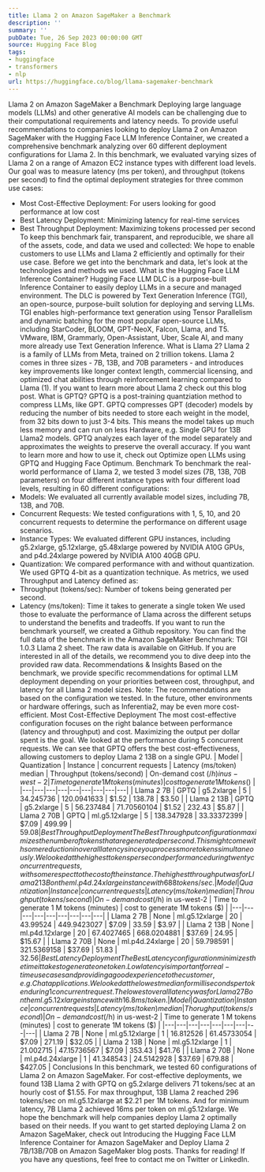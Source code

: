 ```yaml
---
title: Llama 2 on Amazon SageMaker a Benchmark
description: ''
summary: ''
pubDate: Tue, 26 Sep 2023 00:00:00 GMT
source: Hugging Face Blog
tags:
- huggingface
- transformers
- nlp
url: https://huggingface.co/blog/llama-sagemaker-benchmark
---
```


Llama 2 on Amazon SageMaker a Benchmark
Deploying large language models (LLMs) and other generative AI models can be challenging due to their computational requirements and latency needs. To provide useful recommendations to companies looking to deploy Llama 2 on Amazon SageMaker with the Hugging Face LLM Inference Container, we created a comprehensive benchmark analyzing over 60 different deployment configurations for Llama 2.
In this benchmark, we evaluated varying sizes of Llama 2 on a range of Amazon EC2 instance types with different load levels. Our goal was to measure latency (ms per token), and throughput (tokens per second) to find the optimal deployment strategies for three common use cases:
- Most Cost-Effective Deployment: For users looking for good performance at low cost
- Best Latency Deployment: Minimizing latency for real-time services
- Best Throughput Deployment: Maximizing tokens processed per second
To keep this benchmark fair, transparent, and reproducible, we share all of the assets, code, and data we used and collected:
We hope to enable customers to use LLMs and Llama 2 efficiently and optimally for their use case. Before we get into the benchmark and data, let's look at the technologies and methods we used.
What is the Hugging Face LLM Inference Container?
Hugging Face LLM DLC is a purpose-built Inference Container to easily deploy LLMs in a secure and managed environment. The DLC is powered by Text Generation Inference (TGI), an open-source, purpose-built solution for deploying and serving LLMs. TGI enables high-performance text generation using Tensor Parallelism and dynamic batching for the most popular open-source LLMs, including StarCoder, BLOOM, GPT-NeoX, Falcon, Llama, and T5. VMware, IBM, Grammarly, Open-Assistant, Uber, Scale AI, and many more already use Text Generation Inference.
What is Llama 2?
Llama 2 is a family of LLMs from Meta, trained on 2 trillion tokens. Llama 2 comes in three sizes - 7B, 13B, and 70B parameters - and introduces key improvements like longer context length, commercial licensing, and optimized chat abilities through reinforcement learning compared to Llama (1). If you want to learn more about Llama 2 check out this blog post.
What is GPTQ?
GPTQ is a post-training quantziation method to compress LLMs, like GPT. GPTQ compresses GPT (decoder) models by reducing the number of bits needed to store each weight in the model, from 32 bits down to just 3-4 bits. This means the model takes up much less memory and can run on less Hardware, e.g. Single GPU for 13B Llama2 models. GPTQ analyzes each layer of the model separately and approximates the weights to preserve the overall accuracy. If you want to learn more and how to use it, check out Optimize open LLMs using GPTQ and Hugging Face Optimum.
Benchmark
To benchmark the real-world performance of Llama 2, we tested 3 model sizes (7B, 13B, 70B parameters) on four different instance types with four different load levels, resulting in 60 different configurations:
- Models: We evaluated all currently available model sizes, including 7B, 13B, and 70B.
- Concurrent Requests: We tested configurations with 1, 5, 10, and 20 concurrent requests to determine the performance on different usage scenarios.
- Instance Types: We evaluated different GPU instances, including g5.2xlarge, g5.12xlarge, g5.48xlarge powered by NVIDIA A10G GPUs, and p4d.24xlarge powered by NVIDIA A100 40GB GPU.
- Quantization: We compared performance with and without quantization. We used GPTQ 4-bit as a quantization technique.
As metrics, we used Throughput and Latency defined as:
- Throughput (tokens/sec): Number of tokens being generated per second.
- Latency (ms/token): Time it takes to generate a single token
We used those to evaluate the performance of Llama across the different setups to understand the benefits and tradeoffs. If you want to run the benchmark yourself, we created a Github repository.
You can find the full data of the benchmark in the Amazon SageMaker Benchmark: TGI 1.0.3 Llama 2 sheet. The raw data is available on GitHub.
If you are interested in all of the details, we recommend you to dive deep into the provided raw data.
Recommendations & Insights
Based on the benchmark, we provide specific recommendations for optimal LLM deployment depending on your priorities between cost, throughput, and latency for all Llama 2 model sizes.
Note: The recommendations are based on the configuration we tested. In the future, other environments or hardware offerings, such as Inferentia2, may be even more cost-efficient.
Most Cost-Effective Deployment
The most cost-effective configuration focuses on the right balance between performance (latency and throughput) and cost. Maximizing the output per dollar spent is the goal. We looked at the performance during 5 concurrent requests. We can see that GPTQ offers the best cost-effectiveness, allowing customers to deploy Llama 2 13B on a single GPU.
| Model | Quantization | Instance | concurrent requests | Latency (ms/token) median | Throughput (tokens/second) | On-demand cost ($/h) in us-west-2 | Time to generate 1 M tokens (minutes) | cost to generate 1M tokens ($) |
|---|---|---|---|---|---|---|---|---|
| Llama 2 7B | GPTQ | g5.2xlarge | 5 | 34.245736 | 120.0941633 | $1.52 | 138.78 | $3.50 |
| Llama 2 13B | GPTQ | g5.2xlarge | 5 | 56.237484 | 71.70560104 | $1.52 | 232.43 | $5.87 |
| Llama 2 70B | GPTQ | ml.g5.12xlarge | 5 | 138.347928 | 33.33372399 | $7.09 | 499.99 | $59.08 |
Best Throughput Deployment
The Best Throughput configuration maximizes the number of tokens that are generated per second. This might come with some reduction in overall latency since you process more tokens simultaneously. We looked at the highest tokens per second performance during twenty concurrent requests, with some respect to the cost of the instance. The highest throughput was for Llama 2 13B on the ml.p4d.24xlarge instance with 688 tokens/sec.
| Model | Quantization | Instance | concurrent requests | Latency (ms/token) median | Throughput (tokens/second) | On-demand cost ($/h) in us-west-2 | Time to generate 1 M tokens (minutes) | cost to generate 1M tokens ($) |
|---|---|---|---|---|---|---|---|---|
| Llama 2 7B | None | ml.g5.12xlarge | 20 | 43.99524 | 449.9423027 | $7.09 | 33.59 | $3.97 |
| Llama 2 13B | None | ml.p4d.12xlarge | 20 | 67.4027465 | 668.0204881 | $37.69 | 24.95 | $15.67 |
| Llama 2 70B | None | ml.p4d.24xlarge | 20 | 59.798591 | 321.5369158 | $37.69 | 51.83 | $32.56 |
Best Latency Deployment
The Best Latency configuration minimizes the time it takes to generate one token. Low latency is important for real-time use cases and providing a good experience to the customer, e.g. Chat applications. We looked at the lowest median for milliseconds per token during 1 concurrent request. The lowest overall latency was for Llama 2 7B on the ml.g5.12xlarge instance with 16.8ms/token.
| Model | Quantization | Instance | concurrent requests | Latency (ms/token) median | Thorughput (tokens/second) | On-demand cost ($/h) in us-west-2 | Time to generate 1 M tokens (minutes) | cost to generate 1M tokens ($) |
|---|---|---|---|---|---|---|---|---|
| Llama 2 7B | None | ml.g5.12xlarge | 1 | 16.812526 | 61.45733054 | $7.09 | 271.19 | $32.05 |
| Llama 2 13B | None | ml.g5.12xlarge | 1 | 21.002715 | 47.15736567 | $7.09 | 353.43 | $41.76 |
| Llama 2 70B | None | ml.p4d.24xlarge | 1 | 41.348543 | 24.5142928 | $37.69 | 679.88 | $427.05 |
Conclusions
In this benchmark, we tested 60 configurations of Llama 2 on Amazon SageMaker. For cost-effective deployments, we found 13B Llama 2 with GPTQ on g5.2xlarge delivers 71 tokens/sec at an hourly cost of $1.55. For max throughput, 13B Llama 2 reached 296 tokens/sec on ml.g5.12xlarge at $2.21 per 1M tokens. And for minimum latency, 7B Llama 2 achieved 16ms per token on ml.g5.12xlarge.
We hope the benchmark will help companies deploy Llama 2 optimally based on their needs. If you want to get started deploying Llama 2 on Amazon SageMaker, check out Introducing the Hugging Face LLM Inference Container for Amazon SageMaker and Deploy Llama 2 7B/13B/70B on Amazon SageMaker blog posts.
Thanks for reading! If you have any questions, feel free to contact me on Twitter or LinkedIn.